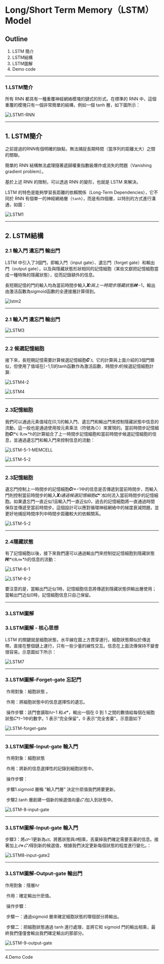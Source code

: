 # Long/Short Term Memory（LSTM） Model 



## Outline

1. LSTM 簡介
2. LSTM結構
3. LSTM圖解
4. Demo code



---

### 1.LSTM簡介

所有 RNN 都具有一種重覆神經網絡模塊的鏈式的形式。在標準的 RNN 中，這個重覆的模塊只有一個非常簡單的結構，例如一個 tanh 層，如下圖所示：

![LSTM1-RNN](img/LSTM1-RNN.png)

---



## 1. LSTM簡介

之前提過的RNN有個明確的缺點，無法捕捉長期時間（當序列的距離太大）之間的關聯。

簡單的 RNN 結構無法處理隨著遞歸權重指數級爆炸或消失的問題（Vanishing gradient problem）。

基於上述 RNN 的限制，可以透過 RNN 的變形，也就是 LSTM 來解決。

LSTM 的特色是能夠學習長距離的依賴關係（Long-Term Dependencies），它不同於 RNN 有個單一的神經網絡層（`tanh`），而是有四個層，以特別的方式進行溝通，如圖：

![LSTM1](img/LSTM1.png)

---



## 2. LSTM結構

### 2.1 輸入門 遺忘門 輸出門

LSTM 中引入了3個門，即輸入門（input gate）、遺忘門（forget gate）和輸出門（output gate），以及與隱藏狀態形狀相同的記憶細胞（某些文獻把記憶細胞當成一種特殊的隱藏狀態），從而記錄額外的信息。

長短期記憶的門的輸入均為當前時間步輸入**𝑿**𝑡*與上一時間步隱藏狀態**𝑯***𝑡−1，輸出由激活函數為sigmoid函數的全連接層計算得到。

![lstm2](img/lstm2.svg)

---

### 2.1 輸入門 遺忘門 輸出門

![LSTM3](img/LSTM3.png)

---

### 2.2 候選記憶細胞

接下來，長短期記憶需要計算候選記憶細胞**𝑪**̃ *𝑡*。它的計算與上面介紹的3個門類似，但使用了值域在[−1,1]的tanh函數作為激活函數，時間步*𝑡*的候選記憶細胞計算:

![LSTM4-2](img/LSTM4-2.png)

![LSTM4](img/LSTM4.svg)

---

### 2.3記憶細胞

我們可以通過元素值域在[0,1]的輸入門、遺忘門和輸出門來控制隱藏狀態中信息的流動，這一般也是通過使用按元素乘法（符號為⊙）來實現的。當前時間步記憶細胞**𝑪**𝑡*∈ ℝ*𝑛*×*ℎ的計算組合了上一時間步記憶細胞和當前時間步候選記憶細胞的信息，並通過遺忘門和輸入門來控制信息的流動：

![LSTM-5-1-MEMCELL](img/LSTM-5-1-MEMCELL.png)

![LSTM-5-2](img/LSTM-5-2.svg)



---

### 2.3記憶細胞

遺忘門控制上一時間步的記憶細胞**𝑪**𝑡*−1中的信息是否傳遞到當前時間步，而輸入門則控制當前時間步的輸入**𝑿***𝑡通過候選記憶細胞**𝑪**̃ *𝑡*如何流入當前時間步的記憶細胞。如果遺忘門一直近似1且輸入門一直近似0，過去的記憶細胞將一直通過時間保存並傳遞至當前時間步。這個設計可以應對循環神經網絡中的梯度衰減問題，並更好地捕捉時間序列中時間步距離較大的依賴關系。

![LSTM-5-2](img/LSTM-5-2.svg)

---

### 2.4隱藏狀態

有了記憶細胞以後，接下來我們還可以通過輸出門來控制從記憶細胞到隱藏狀態**𝑯**𝑡*∈ℝ*𝑛*×*ℎ的信息的流動：

![LSTM-6-1](img/LSTM-6-1.png)

![LSTM-6-2](img/LSTM-6-2.svg)

要注意的是，當輸出門近似1時，記憶細胞信息將傳遞到隱藏狀態供輸出層使用；當輸出門近似0時，記憶細胞信息只自己保留。

---

### 3.LSTM圖解

### 3.LSTM圖解 - 核心思想

LSTM 的關鍵就是細胞狀態，水平線在圖上方貫穿運行。細胞狀態類似於傳送帶。直接在整個鏈上運行，只有一些少量的線性交互。信息在上面流傳保持不變會很容易。示意圖如下所示：

![LSTM7](img/LSTM7.png)

---

### 3.LSTM圖解-Forget-gate 忘記門

​    作用對象：細胞狀態 。

​    作用：將細胞狀態中的信息選擇性的遺忘。

​    操作步驟：該門會讀取*ℎ𝑡*−1 和*𝑥*𝑡*，輸出一個在 0 到 1 之間的數值給每個在細胞狀態𝐶*𝑡−1中的數字。1 表示“完全保留”，0 表示“完全舍棄”。示意圖如下

![LSTM-forget-gate](img/LSTM-forget-gate.png)



---

### 3.LSTM圖解-Input-gate 輸入門

​    作用對象：細胞狀態 

​    作用：將新的信息選擇性的記錄到細胞狀態中。

​    操作步驟： 

​						步驟1.sigmoid 層稱 “輸入門層” 決定什麽值我們將要更新。

​						步驟2.tanh 層創建一個新的候選值向量*𝐶*̃ *𝑡*加入到狀態中。

![LSTM-8-input-gate](img/LSTM-8-input-gate.png)

---

### 3.LSTM圖解-Input-gate 輸入門

​		步驟3：將*𝑐𝑡*−1更新為*𝑐𝑡*。將舊狀態與*𝑓𝑡*相乘，丟棄掉我們確定需要丟棄的信息。接著加上*𝑖𝑡*∗*𝐶*̃ *𝑡*得到新的候選值，根據我們決定更新每個狀態的程度進行變化。：

![LSTM8-input-gate2](img/LSTM8-input-gate2.png)

---

### 3.LSTM圖解-Output-gate 輸出門

作用對象：隱層*ℎ𝑡*

​    作用：確定輸出什麽值。

​    操作步驟：

​    步驟一：通過sigmoid 層來確定細胞狀態的哪個部分將輸出。

​    步驟二：把細胞狀態通過 tanh 進行處理，並將它和 sigmoid 門的輸出相乘，最終我們僅僅會輸出我們確定輸出的那部分。

![LSTM-9-output-gate](img/LSTM-9-output-gate.png)

---

4.Demo Code

